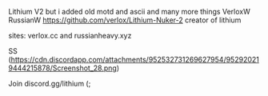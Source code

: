 Lithium V2
but i added old motd and ascii and many more things
VerloxW
RussianW
https://github.com/verlox/Lithium-Nuker-2 creator of lithium

sites: verlox.cc and russianheavy.xyz

SS (https://cdn.discordapp.com/attachments/952532731269627954/952920219444215878/Screenshot_28.png)

Join discord.gg/lithium (;
